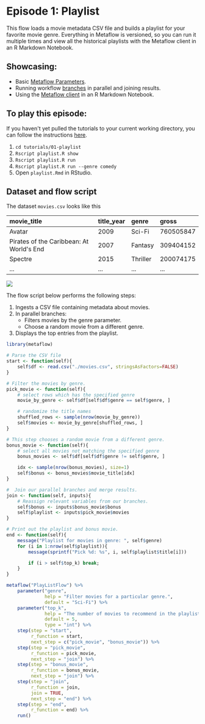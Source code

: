 # Episode 1: Playlist

This flow loads a movie metadata CSV file and builds a playlist for your favorite movie genre. Everything in Metaflow is versioned, so you can run it multiple times and view all the historical playlists with the Metaflow client in an R Markdown Notebook.

## Showcasing:

- Basic [Metaflow Parameters](../../../metaflow/basics#how-to-define-parameters-for-flows).
- Running workflow [branches](../../../metaflow/basics#branch) in parallel and joining results.
- Using the [Metaflow client](../../../metaflow/client) in an R Markdown Notebook.

## To play this episode:

If you haven't yet pulled the tutorials to your current working directory, you can follow the instructions [here](../#pull-tutorials).

1. `cd tutorials/01-playlist`
2. `Rscript playlist.R show`
3. `Rscript playlist.R run`
4. `Rscript playlist.R run --genre comedy`
5. Open `playlist.Rmd` in RStudio.

## Dataset and flow script

The dataset `movies.csv` looks like this

| movie_title                              | title_year | genre    | gross     |
|:-----------------------------------------|:-----------|:---------|:----------|
| Avatar                                   | 2009       | Sci-Fi   | 760505847 |
| Pirates of the Caribbean: At World's End | 2007       | Fantasy  | 309404152 |
| Spectre                                  | 2015       | Thriller | 200074175 |
| ...                                      | ...        | ...      | ...       |

![](/assets/tutorial-episode-1.png)

The flow script below performs the following steps:

1. Ingests a CSV file containing metadata about movies.
2. In parallel branches:
   - Filters movies by the genre parameter.
   - Choose a random movie from a different genre.
3. Displays the top entries from the playlist.

```r
library(metaflow)

# Parse the CSV file
start <- function(self){
    self$df <- read.csv("./movies.csv", stringsAsFactors=FALSE)
}

# Filter the movies by genre.
pick_movie <- function(self){
    # select rows which has the specified genre
    movie_by_genre <- self$df[self$df$genre == self$genre, ]

    # randomize the title names
    shuffled_rows <- sample(nrow(movie_by_genre))
    self$movies <- movie_by_genre[shuffled_rows, ]
}

# This step chooses a random movie from a different genre.
bonus_movie <- function(self){
    # select all movies not matching the specified genre
    bonus_movies <- self$df[self$df$genre != self$genre, ]

    idx <- sample(nrow(bonus_movies), size=1)
    self$bonus <- bonus_movies$movie_title[idx]
}

#  Join our parallel branches and merge results.
join <- function(self, inputs){
    # Reassign relevant variables from our branches.
    self$bonus <- inputs$bonus_movie$bonus
    self$playlist <- inputs$pick_movie$movies
}

# Print out the playlist and bonus movie.
end <- function(self){
    message("Playlist for movies in genre: ", self$genre)
    for (i in 1:nrow(self$playlist)){
        message(sprintf("Pick %d: %s", i, self$playlist$title[i]))

        if (i > self$top_k) break;
    }
}

metaflow("PlayListFlow") %>%
    parameter("genre",
              help = "Filter movies for a particular genre.",
              default = "Sci-Fi") %>%
    parameter("top_k",
              help = "The number of movies to recommend in the playlist.",
              default = 5,
              type = "int") %>%
    step(step = "start",
         r_function = start,
         next_step = c("pick_movie", "bonus_movie")) %>%
    step(step = "pick_movie",
         r_function = pick_movie,
         next_step = "join") %>%
    step(step = "bonus_movie",
         r_function = bonus_movie,
         next_step = "join") %>%
    step(step = "join",
         r_function = join,
         join = TRUE,
         next_step = "end") %>%
    step(step = "end",
         r_function = end) %>%
    run()
```
